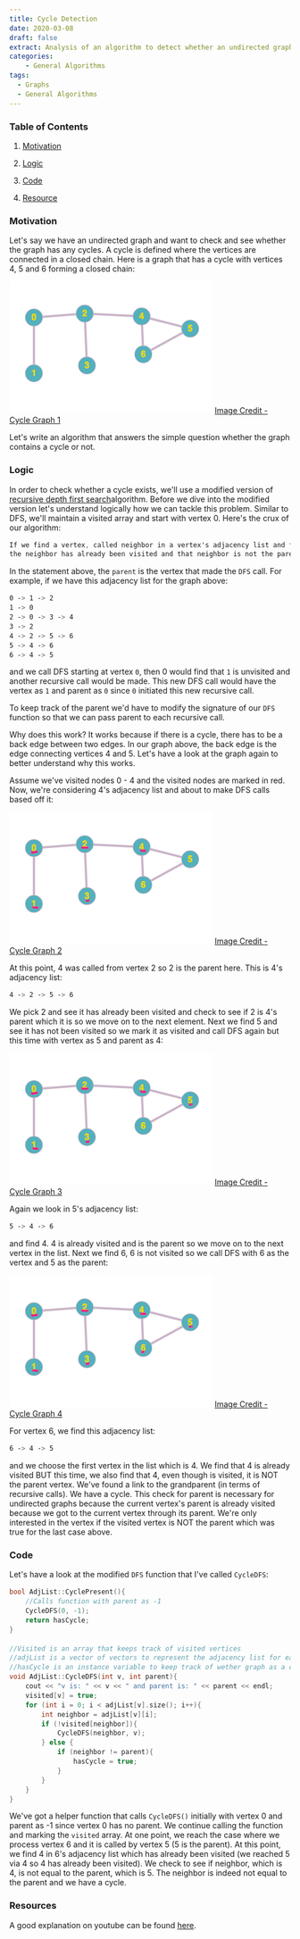 ```yaml
---
title: Cycle Detection
date: 2020-03-08
draft: false
extract: Analysis of an algorithm to detect whether an undirected graph has a cycle
categories: 
    - General Algorithms
tags:
  - Graphs
  - General Algorithms
---
```


### Table of Contents

1. [Motivation](#motivation)

2. [Logic](#logic)

3. [Code](#code)

4. [Resource](#resources)

### Motivation

Let's say we have an undirected graph and want to check and see whether the graph has any cycles. A cycle is defined where the vertices are connected in a closed chain. Here is a graph that has a cycle with vertices $4$, $5$ and $6$ forming a closed chain:

![Undirected-Graph-1](images/cycledetection/example.png) [Image Credit - Cycle Graph 1](https://graphonline.ru/en/)

Let's write an algorithm that answers the simple question whether the graph contains a  cycle or not. 

### Logic

 In order to check whether a cycle exists, we'll use a modified version of [recursive depth first search](/graphs#depth-first-search)algorithm. Before we dive into the modified version let's understand logically how we can tackle this problem. Similar to DFS, we'll maintain a visited array and start with vertex 0. Here's the crux of our algorithm:
 
```css
If we find a vertex, called neighbor in a vertex's adjacency list and find that 
the neighbor has already been visited and that neighbor is not the parent vertex, we have a cycle.
```

In the statement above, the `parent` is the vertex that made the `DFS` call. For example, if we have this adjacency list for the graph above:

```css
0 -> 1 -> 2
1 -> 0 
2 -> 0 -> 3 -> 4
3 -> 2
4 -> 2 -> 5 -> 6
5 -> 4 -> 6
6 -> 4 -> 5 
``` 

and we call DFS starting at vertex `0`, then 0 would find that `1` is unvisited and another recursive call would be made. This new DFS call would have the vertex as `1` and parent as `0` since `0` initiated this new recursive call. 

To keep track of the parent we'd have to modify the signature of our `DFS` function so that we can pass parent to each recursive call.

Why does this work? It works because if there is a cycle, there has to be a back edge between two edges. In our graph above, the back edge is the edge connecting vertices 4 and 5. Let's have a look at the graph again to better understand why this works. 

Assume we've visited nodes 0 - 4 and the visited nodes are marked in red. Now, we're considering 4's adjacency list and about to make DFS calls based off it:

![Undirected-Graph-1](images/cycledetection/example_visited_1.png) [Image Credit - Cycle Graph 2](https://graphonline.ru/en/)

At this point, 4 was called from vertex 2 so 2 is the parent here. This is 4's adjacency list:

```css
4 -> 2 -> 5 -> 6
```
We pick 2 and see it has already been visited and check to see if 2 is 4's parent which it is so we move on to the next element. Next we find 5 and see it has not been visited so we mark it as visited and call DFS again but this time with vertex as 5 and parent as 4:


![Undirected-Graph-1](images/cycledetection/example_visited_2.png) [Image Credit - Cycle Graph 3](https://graphonline.ru/en/)

Again we look in 5's adjacency list:

```css
5 -> 4 -> 6
```

and find 4. 4 is already visited and is the parent so we move on to the next vertex in the list. Next we find 6, 6 is not visited so we call DFS with 6 as the vertex and 5 as the parent:

![Undirected-Graph-1](images/cycledetection/example_visited_3.png) [Image Credit - Cycle Graph 4](https://graphonline.ru/en/)

For vertex 6, we find this adjacency list:

```css
6 -> 4 -> 5 
```

and we choose the first vertex in the list which is 4. We find that 4 is already visited BUT this time, we also find that 4, even though is visited, it is NOT the parent vertex. We've found a link to the grandparent (in terms of recursive calls). We have a cycle. This check for parent is necessary for undirected graphs because the current vertex's parent is already visited because we got to the current vertex through its parent. We're only interested in the vertex if the visited vertex is NOT the parent which was true for the last case above. 

### Code

Let's have a look at the modified `DFS` function that I've called `CycleDFS`:

```cpp
bool AdjList::CyclePresent(){
    //Calls function with parent as -1
    CycleDFS(0, -1);
    return hasCycle;
}

//Visited is an array that keeps track of visited vertices
//adjList is a vector of vectors to represent the adjacency list for each vertex
//hasCycle is an instance variable to keep track of wether graph as a cycle
void AdjList::CycleDFS(int v, int parent){
    cout << "v is: " << v << " and parent is: " << parent << endl;
    visited[v] = true;
    for (int i = 0; i < adjList[v].size(); i++){
        int neighbor = adjList[v][i];
        if (!visited[neighbor]){
            CycleDFS(neighbor, v);
        } else {
            if (neighbor != parent){
                hasCycle = true;
            }
        }
    }
}
```

We've got a helper function that calls `CycleDFS()` initially with vertex 0 and parent as -1 since vertex 0 has no parent. We continue calling the function and marking the `visited` array. At one point, we reach the case where we process vertex 6 and it is called by vertex 5 (5 is the parent). At this point, we find 4 in 6's adjacency list which has already been visited (we reached 5 via 4 so 4 has already been visited). We check to see if neighbor, which is 4, is not equal to the parent, which is 5. The neighbor is indeed not equal to the parent and we have a cycle.

### Resources

A good explanation on youtube can be found [here](https://www.youtube.com/watch?v=eCG3T1m7rFY).


